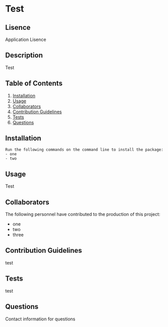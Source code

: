# Test
## Lisence
Application Lisence

## Description
Test

## Table of Contents
1. [Installation](#installation)
2. [Usage](#usage)
3. [Collaborators](#collaborators)
4. [Contribution Guidelines](#contribution-guidelines)
5. [Tests](#tests)
6. [Questions](#questions)

## Installation
```
Run the following commands on the command line to install the package: 
- one 
- two
```

## Usage
Test

## Collaborators
The following personnel have contributed to the production of this project: 
- one 
- two 
- three

## Contribution Guidelines
test

## Tests
test

## Questions
Contact information for questions
